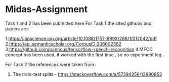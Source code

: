 # Midas-Assignment
Task 1 and 2 has been submitted here 
For Task 1 the cited githubs and papers are:

1.https://iopscience.iop.org/article/10.1088/1757-899X/288/1/012042/pdf 
2.https://api.semanticscholar.org/CorpusID:206602362
3.https://github.com/pannous/tensorflow-speech-recognition
4.MFCC concept has been used, it worked with the first time , so no experiment log . 

For Task 2 the references were taken from :
1. The train-test splits - https://stackoverflow.com/a/57394256/13890853

